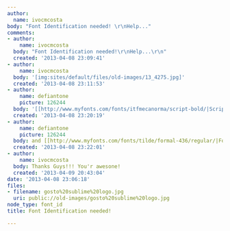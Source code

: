 ```yaml
---
author:
  name: ivocmcosta
body: "Font Identification needed! \r\nHelp..."
comments:
- author:
    name: ivocmcosta
  body: "Font Identification needed!\r\nHelp...\r\n"
  created: '2013-04-08 23:09:41'
- author:
    name: ivocmcosta
  body: '[img:sites/default/files/old-images/13_4275.jpg]'
  created: '2013-04-08 23:11:53'
- author:
    name: defiantone
    picture: 126244
  body: '[[http://www.myfonts.com/fonts/itfmecanorma/script-bold/|Script MT Bold]]'
  created: '2013-04-08 23:20:19'
- author:
    name: defiantone
    picture: 126244
  body: and [[http://www.myfonts.com/fonts/tilde/formal-436/regular/|Formal 436]]
  created: '2013-04-08 23:22:01'
- author:
    name: ivocmcosta
  body: Thanks Guys!!! You'r awesone!
  created: '2013-04-09 20:43:04'
date: '2013-04-08 23:06:18'
files:
- filename: gosto%20sublime%20logo.jpg
  uri: public://old-images/gosto%20sublime%20logo.jpg
node_type: font_id
title: Font Identification needed!

---
```


